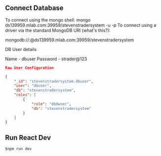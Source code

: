 
## Connect Database
To connect using the mongo shell:
mongo ds139959.mlab.com:39959/stevenstradersystem -u <dbuser> -p <dbpassword>
To connect using a driver via the standard MongoDB URI (what's this?):

mongodb://<dbuser>:<dbpassword>@ds139959.mlab.com:39959/stevenstradersystem

DB User details

Name       -    dbuser
Password  -   strader@123


```json
Raw User Configuration

{
    "_id": "stevenstradersystem.dbuser",
    "user": "dbuser",
    "db": "stevenstradersystem",
    "roles": [
        {
            "role": "dbOwner",
            "db": "stevenstradersystem"
        }
    ]
}
```

## Run React Dev
```shell
$npm run dev
```